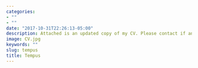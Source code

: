 ```yaml
---
categories:
- ""
- ""
date: "2017-10-31T22:26:13-05:00"
description: Attached is an updated copy of my CV. Please contact if any questions.
image: CV.jpg
keywords: ""
slug: tempus
title: Tempus
---
```

